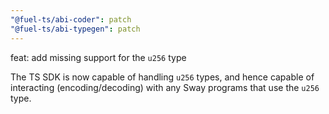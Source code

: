 ```yaml
---
"@fuel-ts/abi-coder": patch
"@fuel-ts/abi-typegen": patch
---
```


feat: add missing support for the `u256` type

The TS SDK is now capable of handling `u256` types, and hence capable of interacting (encoding/decoding) with any Sway programs that use the `u256` type.
